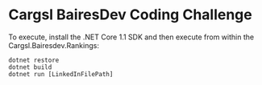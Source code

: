 
# Cargsl BairesDev Coding Challenge

To execute, install the .NET Core 1.1 SDK and then execute from within the Cargsl.Bairesdev.Rankings:

``` 
dotnet restore
dotnet build
dotnet run [LinkedInFilePath]
``` 
